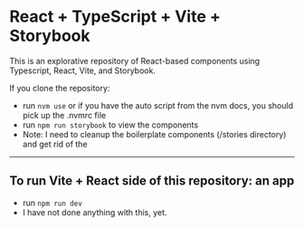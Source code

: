 # React + TypeScript + Vite + Storybook 

This is an explorative repository of React-based components using Typescript, React, Vite, and Storybook.

If you clone the repository:
- run `nvm use` or if you have the auto script from the nvm docs, you should pick up the .nvmrc file
- run `npm run storybook` to view the components
- Note: I need to cleanup the boilerplate components (/stories directory) and get rid of the

---

## To run Vite + React side of this repository: an app
- run `npm run dev`
- I have not done anything with this, yet.

